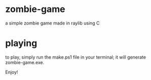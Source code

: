 # zombie-game
a simple zombie game made in raylib using C

# playing 
to play, simply run the make.ps1 file in your terminal; it will generate zombie-game.exe. 

Enjoy!
